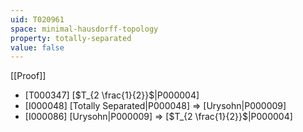 ```yaml
---
uid: T020961
space: minimal-hausdorff-topology
property: totally-separated
value: false
---
```

[[Proof]]

* [T000347] [$T_{2 \frac{1}{2}}$|P000004]
* [I000048] [Totally Separated|P000048] => [Urysohn|P000009]
* [I000086] [Urysohn|P000009] => [$T_{2 \frac{1}{2}}$|P000004]

